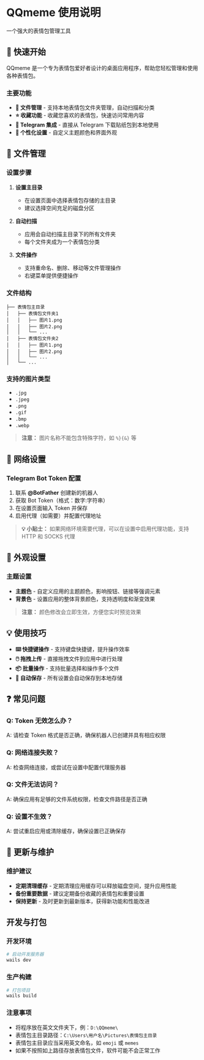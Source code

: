 # QQmeme 使用说明

一个强大的表情包管理工具

## 🚀 快速开始

QQmeme 是一个专为表情包爱好者设计的桌面应用程序，帮助您轻松管理和使用各种表情包。

### 主要功能

- **📁 文件管理** - 支持本地表情包文件夹管理，自动扫描和分类
- **⭐ 收藏功能** - 收藏您喜欢的表情包，快速访问常用内容
- **📱 Telegram 集成** - 直接从 Telegram 下载贴纸包到本地使用
- **🎨 个性化设置** - 自定义主题颜色和界面外观

## 📁 文件管理

### 设置步骤

1. **设置主目录**
   - 在设置页面中选择表情包存储的主目录
   - 建议选择空间充足的磁盘分区

2. **自动扫描**
   - 应用会自动扫描主目录下的所有文件夹
   - 每个文件夹成为一个表情包分类

3. **文件操作**
   - 支持重命名、删除、移动等文件管理操作
   - 右键菜单提供便捷操作

### 文件结构

```
├── 表情包主目录
│   ├── 表情包文件夹1
│   │   ├── 图片1.png
│   │   ├── 图片2.png
│   │   └── ...
│   ├── 表情包文件夹2
│   │   ├── 图片1.png
│   │   ├── 图片2.png
│   │   └── ...
│   └── ...
```

### 支持的图片类型

- `.jpg`
- `.jpeg`
- `.png`
- `.gif`
- `.bmp`
- `.webp`

> **注意：** 图片名称不能包含特殊字符，如 `%}{&}` 等

## 🔗 网络设置

### Telegram Bot Token 配置

1. 联系 **@BotFather** 创建新的机器人
2. 获取 Bot Token（格式：数字:字符串）
3. 在设置页面输入 Token 并保存
4. 启用代理（如需要）并配置代理地址

> **💡 小贴士：** 如果网络环境需要代理，可以在设置中启用代理功能，支持 HTTP 和 SOCKS 代理

## 🎨 外观设置

### 主题设置

- **主题色** - 自定义应用的主题颜色，影响按钮、链接等强调元素
- **背景色** - 设置应用的整体背景颜色，支持透明度和渐变效果

> **注意：** 颜色修改会立即生效，方便您实时预览效果

## 💡 使用技巧

- **⌨️ 快捷键操作** - 支持键盘快捷键，提升操作效率
- **🖱️ 拖拽上传** - 直接拖拽文件到应用中进行处理
- **📦 批量操作** - 支持批量选择和操作多个文件
- **💾 自动保存** - 所有设置会自动保存到本地存储

## ❓ 常见问题

### Q: Token 无效怎么办？
A: 请检查 Token 格式是否正确，确保机器人已创建并具有相应权限

### Q: 网络连接失败？
A: 检查网络连接，或尝试在设置中配置代理服务器

### Q: 文件无法访问？
A: 确保应用有足够的文件系统权限，检查文件路径是否正确

### Q: 设置不生效？
A: 尝试重启应用或清除缓存，确保设置已正确保存

## 🔄 更新与维护

### 维护建议

- **定期清理缓存** - 定期清理应用缓存可以释放磁盘空间，提升应用性能
- **备份重要数据** - 建议定期备份收藏的表情包和重要设置
- **保持更新** - 及时更新到最新版本，获得新功能和性能改进

## 开发与打包

### 开发环境

```bash
# 启动开发服务器
wails dev
```

### 生产构建

```bash
# 打包项目
wails build
```

### 注意事项

- 将程序放在英文文件夹下，例：`D:\QQmeme\`
- 表情包主目录路径：`C:\Users\用户名\Pictures\表情包主目录`
- 表情包主目录应当采用英文命名，如 `emoji` 或 `memes`
- 如果不按照如上路径存放表情包文件，软件可能不会正常工作
